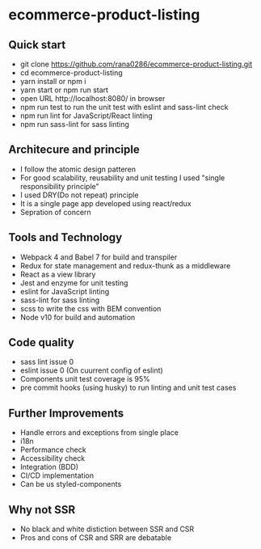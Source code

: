 # ecommerce-product-listing

## Quick start
- git clone https://github.com/rana0286/ecommerce-product-listing.git
- cd ecommerce-product-listing
- yarn install or npm i
- yarn start or npm run start
- open URL http://localhost:8080/ in browser
- npm run test to run the unit test with eslint and sass-lint check
- npm run lint for JavaScript/React linting
- npm run sass-lint for sass linting


## Architecure and principle
- I follow the atomic design patteren
- For good scalability, reusability and unit testing I used "single responsibility principle"
- I used DRY(Do not repeat) principle
- It is a single page app developed using react/redux
- Sepration of concern

## Tools and Technology
- Webpack 4 and Babel 7 for build and transpiler
- Redux for state management and redux-thunk as a middleware
- React as a view library
- Jest and enzyme for unit testing
- eslint for JavaScript linting
- sass-lint for sass linting
- scss to write the css with BEM convention
- Node v10 for build and automation

## Code quality
- sass lint issue 0
- eslint issue 0 (On cuurrent config of eslint)
- Components unit test coverage is 95%
- pre commit hooks (using husky) to run linting and unit test cases

## Further Improvements
- Handle errors and exceptions from single place
- i18n
- Performance check
- Accessibility check
- Integration (BDD)
- CI/CD implementation
- Can be us styled-components

## Why not SSR
- No black and white distiction between SSR and CSR
- Pros and cons of CSR and SRR are debatable


